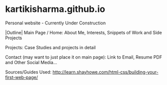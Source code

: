 # kartikisharma.github.io
Personal website - Currently Under Construction

|Outline|
Main Page / Home:
About Me, Interests, Snippets of Work and Side Projects

Projects:
Case Studies and projects in detail

Contact (may want to just place it on main page):
Link to Email, Resume PDF and Other Social Media... 


Sources/Guides Used: 
http://learn.shayhowe.com/html-css/building-your-first-web-page/

